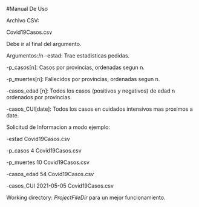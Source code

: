 #Manual De Uso

Archivo CSV:
  
  
  Covid19Casos.csv
  
  
  Debe ir al final del argumento.
  

Argumentos:/n
  -estad: Trae estadisticas pedidas.
  
  
  -p_casos[n]: Casos por provincias, ordenadas segun n.
  
  
  -p_muertes[n]: Fallecidos por provincias, ordenadas segun n.
  
  
  -casos_edad [n]: Todos los casos (positivos y negativos) de edad n ordenados por provincias.
  
  
  -casos_CUI[date]: Todos los casos en cuidados intensivos mas proximos a date.
  
Solicitud de Informacion a modo ejemplo:

  -estad Covid19Casos.csv
  
  -p_casos 4 Covid19Casos.csv
  
  -p_muertes 10 Covid19Casos.csv
  
  -casos_edad 54 Covid19Casos.csv
  
  -casos_CUI 2021-05-05 Covid19Casos.csv
  
  
Working directory: $ProjectFileDir$ para un mejor funcionamiento.


